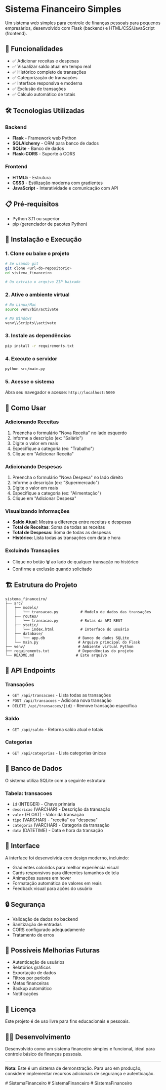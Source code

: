 # Sistema Financeiro Simples

Um sistema web simples para controle de finanças pessoais para pequenos empresários, desenvolvido com Flask (backend) e HTML/CSS/JavaScript (frontend).

## 🚀 Funcionalidades

- ✅ Adicionar receitas e despesas
- ✅ Visualizar saldo atual em tempo real
- ✅ Histórico completo de transações
- ✅ Categorização de transações
- ✅ Interface responsiva e moderna
- ✅ Exclusão de transações
- ✅ Cálculo automático de totais

## 🛠️ Tecnologias Utilizadas

### Backend
- **Flask** - Framework web Python
- **SQLAlchemy** - ORM para banco de dados
- **SQLite** - Banco de dados
- **Flask-CORS** - Suporte a CORS

### Frontend
- **HTML5** - Estrutura
- **CSS3** - Estilização moderna com gradientes
- **JavaScript** - Interatividade e comunicação com API

## 📋 Pré-requisitos

- Python 3.11 ou superior
- pip (gerenciador de pacotes Python)

## 🔧 Instalação e Execução

### 1. Clone ou baixe o projeto
```bash
# Se usando git
git clone <url-do-repositorio>
cd sistema_financeiro

# Ou extraia o arquivo ZIP baixado
```

### 2. Ative o ambiente virtual
```bash
# No Linux/Mac
source venv/bin/activate

# No Windows
venv\\Scripts\\activate
```

### 3. Instale as dependências
```bash
pip install -r requirements.txt
```

### 4. Execute o servidor
```bash
python src/main.py
```

### 5. Acesse o sistema
Abra seu navegador e acesse: `http://localhost:5000`

## 📖 Como Usar

### Adicionando Receitas
1. Preencha o formulário "Nova Receita" no lado esquerdo
2. Informe a descrição (ex: "Salário")
3. Digite o valor em reais
4. Especifique a categoria (ex: "Trabalho")
5. Clique em "Adicionar Receita"

### Adicionando Despesas
1. Preencha o formulário "Nova Despesa" no lado direito
2. Informe a descrição (ex: "Supermercado")
3. Digite o valor em reais
4. Especifique a categoria (ex: "Alimentação")
5. Clique em "Adicionar Despesa"

### Visualizando Informações
- **Saldo Atual**: Mostra a diferença entre receitas e despesas
- **Total de Receitas**: Soma de todas as receitas
- **Total de Despesas**: Soma de todas as despesas
- **Histórico**: Lista todas as transações com data e hora

### Excluindo Transações
- Clique no botão 🗑️ ao lado de qualquer transação no histórico
- Confirme a exclusão quando solicitado

## 🏗️ Estrutura do Projeto

```
sistema_financeiro/
├── src/
│   ├── models/
│   │   └── transacao.py          # Modelo de dados das transações
│   ├── routes/
│   │   └── transacao.py          # Rotas da API REST
│   ├── static/
│   │   └── index.html            # Interface do usuário
│   ├── database/
│   │   └── app.db               # Banco de dados SQLite
│   └── main.py                  # Arquivo principal do Flask
├── venv/                        # Ambiente virtual Python
├── requirements.txt             # Dependências do projeto
└── README.md                   # Este arquivo
```

## 🔌 API Endpoints

### Transações
- `GET /api/transacoes` - Lista todas as transações
- `POST /api/transacoes` - Adiciona nova transação
- `DELETE /api/transacoes/{id}` - Remove transação específica

### Saldo
- `GET /api/saldo` - Retorna saldo atual e totais

### Categorias
- `GET /api/categorias` - Lista categorias únicas

## 💾 Banco de Dados

O sistema utiliza SQLite com a seguinte estrutura:

### Tabela: transacoes
- `id` (INTEGER) - Chave primária
- `descricao` (VARCHAR) - Descrição da transação
- `valor` (FLOAT) - Valor da transação
- `tipo` (VARCHAR) - "receita" ou "despesa"
- `categoria` (VARCHAR) - Categoria da transação
- `data` (DATETIME) - Data e hora da transação

## 🎨 Interface

A interface foi desenvolvida com design moderno, incluindo:
- Gradientes coloridos para melhor experiência visual
- Cards responsivos para diferentes tamanhos de tela
- Animações suaves em hover
- Formatação automática de valores em reais
- Feedback visual para ações do usuário

## 🔒 Segurança

- Validação de dados no backend
- Sanitização de entradas
- CORS configurado adequadamente
- Tratamento de erros

## 🚀 Possíveis Melhorias Futuras

- Autenticação de usuários
- Relatórios gráficos
- Exportação de dados
- Filtros por período
- Metas financeiras
- Backup automático
- Notificações

## 📝 Licença

Este projeto é de uso livre para fins educacionais e pessoais.

## 👨‍💻 Desenvolvimento

Desenvolvido como um sistema financeiro simples e funcional, ideal para controle básico de finanças pessoais.

---

**Nota**: Este é um sistema de demonstração. Para uso em produção, considere implementar recursos adicionais de segurança e autenticação.

#   S i s t e m a F i n a n c e i r o 
 
 #   S i s t e m a F i n a n c e i r o 
 
 #   S i s t e m a F i n a n c e i r o 
 
 